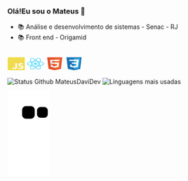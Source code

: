 ### Olá!Eu sou o Mateus 👋

- 📚 Análise e desenvolvimento de sistemas - Senac - RJ
- 📚 Front end - Origamid

<div style="display: inline_block "><br>
  <img align="center" alt="mateus-Js" height="30" width="40" src="https://raw.githubusercontent.com/devicons/devicon/master/icons/javascript/javascript-plain.svg">
  <img align="center" alt="mateus-React" height="30" width="40" src="https://raw.githubusercontent.com/devicons/devicon/master/icons/react/react-original.svg">
  <img align="center" alt="mateus-HTML" height="30" width="40" src="https://raw.githubusercontent.com/devicons/devicon/master/icons/html5/html5-original.svg">
  <img align="center" alt="mateus-CSS" height="30" width="40" src="https://raw.githubusercontent.com/devicons/devicon/master/icons/css3/css3-original.svg">
  </div>
  <br>
  <div align="left">
<img width="450em" alt="Status Github MateusDaviDev" src="https://github-readme-stats.vercel.app/api?username=MateusDaviDev&show_icons=true&theme=dracula" />
<img width="380em" alt="Linguagens mais usadas" src="https://github-readme-stats.vercel.app/api/top-langs/?username=MateusDaviDev&layout=compact&theme=dracula"/>
</div>


![Snake animation](https://github.com/MateusDaviDev/MateusDaviDev/blob/output/github-contribution-grid-snake.svg)


